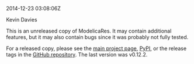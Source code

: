 2014-12-23 03:08:06Z

Kevin Davies

This is an unreleased copy of ModelicaRes.
It may contain additional features, but it may also contain bugs since it was
probably not fully tested.

For a released copy, please see the 
[main project page](http://kdavies4.github.io/ModelicaRes/),
[PyPI](https://pypi.python.org/pypi/ModelicaRes), or the release tags in the
[GitHub repository](https://github.com/kdavies4/ModelicaRes).
The last version was v0.12.2.
